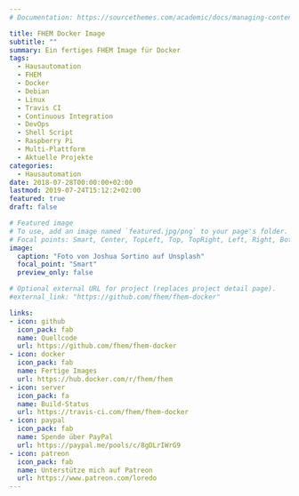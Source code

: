 ```yaml
---
# Documentation: https://sourcethemes.com/academic/docs/managing-content/

title: FHEM Docker Image
subtitle: ""
summary: Ein fertiges FHEM Image für Docker
tags:
  - Hausautomation
  - FHEM
  - Docker
  - Debian
  - Linux
  - Travis CI
  - Continuous Integration
  - DevOps
  - Shell Script
  - Raspberry Pi
  - Multi-Plattform
  - Aktuelle Projekte
categories:
  - Hausautomation
date: 2018-07-28T00:00:00+02:00
lastmod: 2019-07-24T15:12:2+02:00
featured: true
draft: false

# Featured image
# To use, add an image named `featured.jpg/png` to your page's folder.
# Focal points: Smart, Center, TopLeft, Top, TopRight, Left, Right, BottomLeft, Bottom, BottomRight.
image:
  caption: "Foto von Joshua Sortino auf Unsplash"
  focal_point: "Smart"
  preview_only: false

# Optional external URL for project (replaces project detail page).
#external_link: "https://github.com/fhem/fhem-docker"

links:
- icon: github
  icon_pack: fab
  name: Quellcode
  url: https://github.com/fhem/fhem-docker
- icon: docker
  icon_pack: fab
  name: Fertige Images
  url: https://hub.docker.com/r/fhem/fhem
- icon: server
  icon_pack: fa
  name: Build-Status
  url: https://travis-ci.com/fhem/fhem-docker
- icon: paypal
  icon_pack: fab
  name: Spende über PayPal
  url: https://paypal.me/pools/c/8gDLrIWrG9
- icon: patreon
  icon_pack: fab
  name: Unterstütze mich auf Patreon
  url: https://www.patreon.com/loredo
---
```

